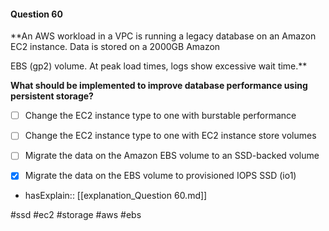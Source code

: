 #### Question  60


**An AWS workload in a VPC is running a legacy database on an Amazon EC2 instance. Data is stored on a 2000GB Amazon

EBS (gp2) volume. At peak load times, logs show excessive wait time.**


**What should be implemented to improve database performance using persistent storage?**


- [ ] Change the EC2 instance type to one with burstable performance


- [ ] Change the EC2 instance type to one with EC2 instance store volumes


- [ ] Migrate the data on the Amazon EBS volume to an SSD-backed volume


- [x] Migrate the data on the EBS volume to provisioned IOPS SSD (io1)



- hasExplain:: [[explanation_Question  60.md]]

#ssd #ec2 #storage #aws #ebs 